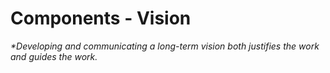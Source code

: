 # Components - Vision

_*Developing and communicating a long-term vision both justifies the work and guides the work._
